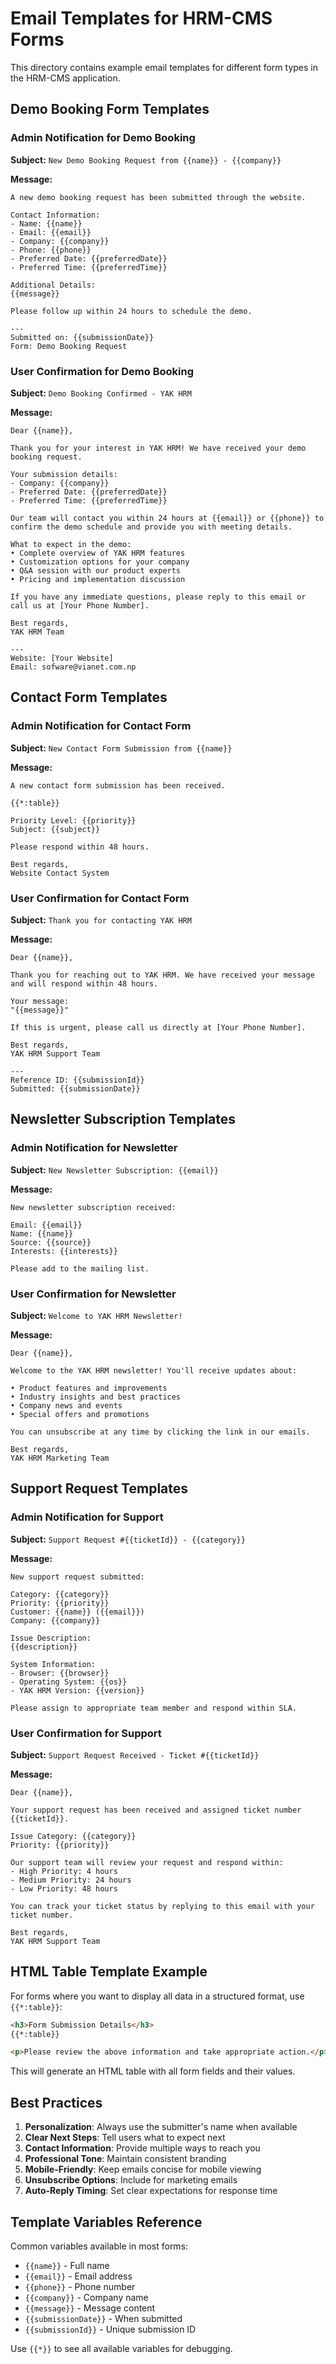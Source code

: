 # Email Templates for HRM-CMS Forms

This directory contains example email templates for different form types in the HRM-CMS application.

## Demo Booking Form Templates

### Admin Notification for Demo Booking

**Subject:** `New Demo Booking Request from {{name}} - {{company}}`

**Message:**
```
A new demo booking request has been submitted through the website.

Contact Information:
- Name: {{name}}
- Email: {{email}}
- Company: {{company}}
- Phone: {{phone}}
- Preferred Date: {{preferredDate}}
- Preferred Time: {{preferredTime}}

Additional Details:
{{message}}

Please follow up within 24 hours to schedule the demo.

---
Submitted on: {{submissionDate}}
Form: Demo Booking Request
```

### User Confirmation for Demo Booking

**Subject:** `Demo Booking Confirmed - YAK HRM`

**Message:**
```
Dear {{name}},

Thank you for your interest in YAK HRM! We have received your demo booking request.

Your submission details:
- Company: {{company}}
- Preferred Date: {{preferredDate}}
- Preferred Time: {{preferredTime}}

Our team will contact you within 24 hours at {{email}} or {{phone}} to confirm the demo schedule and provide you with meeting details.

What to expect in the demo:
• Complete overview of YAK HRM features
• Customization options for your company
• Q&A session with our product experts
• Pricing and implementation discussion

If you have any immediate questions, please reply to this email or call us at [Your Phone Number].

Best regards,
YAK HRM Team

---
Website: [Your Website]
Email: sofware@vianet.com.np
```

## Contact Form Templates

### Admin Notification for Contact Form

**Subject:** `New Contact Form Submission from {{name}}`

**Message:**
```
A new contact form submission has been received.

{{*:table}}

Priority Level: {{priority}}
Subject: {{subject}}

Please respond within 48 hours.

Best regards,
Website Contact System
```

### User Confirmation for Contact Form

**Subject:** `Thank you for contacting YAK HRM`

**Message:**
```
Dear {{name}},

Thank you for reaching out to YAK HRM. We have received your message and will respond within 48 hours.

Your message:
"{{message}}"

If this is urgent, please call us directly at [Your Phone Number].

Best regards,
YAK HRM Support Team

---
Reference ID: {{submissionId}}
Submitted: {{submissionDate}}
```

## Newsletter Subscription Templates

### Admin Notification for Newsletter

**Subject:** `New Newsletter Subscription: {{email}}`

**Message:**
```
New newsletter subscription received:

Email: {{email}}
Name: {{name}}
Source: {{source}}
Interests: {{interests}}

Please add to the mailing list.
```

### User Confirmation for Newsletter

**Subject:** `Welcome to YAK HRM Newsletter!`

**Message:**
```
Dear {{name}},

Welcome to the YAK HRM newsletter! You'll receive updates about:

• Product features and improvements
• Industry insights and best practices
• Company news and events
• Special offers and promotions

You can unsubscribe at any time by clicking the link in our emails.

Best regards,
YAK HRM Marketing Team
```

## Support Request Templates

### Admin Notification for Support

**Subject:** `Support Request #{{ticketId}} - {{category}}`

**Message:**
```
New support request submitted:

Category: {{category}}
Priority: {{priority}}
Customer: {{name}} ({{email}})
Company: {{company}}

Issue Description:
{{description}}

System Information:
- Browser: {{browser}}
- Operating System: {{os}}
- YAK HRM Version: {{version}}

Please assign to appropriate team member and respond within SLA.
```

### User Confirmation for Support

**Subject:** `Support Request Received - Ticket #{{ticketId}}`

**Message:**
```
Dear {{name}},

Your support request has been received and assigned ticket number {{ticketId}}.

Issue Category: {{category}}
Priority: {{priority}}

Our support team will review your request and respond within:
- High Priority: 4 hours
- Medium Priority: 24 hours  
- Low Priority: 48 hours

You can track your ticket status by replying to this email with your ticket number.

Best regards,
YAK HRM Support Team
```

## HTML Table Template Example

For forms where you want to display all data in a structured format, use `{{*:table}}`:

```html
<h3>Form Submission Details</h3>
{{*:table}}

<p>Please review the above information and take appropriate action.</p>
```

This will generate an HTML table with all form fields and their values.

## Best Practices

1. **Personalization**: Always use the submitter's name when available
2. **Clear Next Steps**: Tell users what to expect next
3. **Contact Information**: Provide multiple ways to reach you
4. **Professional Tone**: Maintain consistent branding
5. **Mobile-Friendly**: Keep emails concise for mobile viewing
6. **Unsubscribe Options**: Include for marketing emails
7. **Auto-Reply Timing**: Set clear expectations for response time

## Template Variables Reference

Common variables available in most forms:
- `{{name}}` - Full name
- `{{email}}` - Email address
- `{{phone}}` - Phone number
- `{{company}}` - Company name
- `{{message}}` - Message content
- `{{submissionDate}}` - When submitted
- `{{submissionId}}` - Unique submission ID

Use `{{*}}` to see all available variables for debugging.